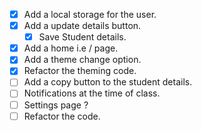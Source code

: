 - [x] Add a local storage for the user.
- [x] Add a update details button.
  - [x] Save Student details.
- [x] Add a home i.e / page.
- [x] Add a theme change option.
- [x] Refactor the theming code.
- [ ] Add a copy button to the student details.
- [ ] Notifications at the time of class.
- [ ] Settings page ?
- [ ] Refactor the code.
